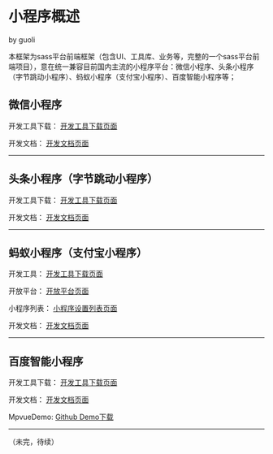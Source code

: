 # 小程序概述 
by guoli

本框架为sass平台前端框架（包含UI、工具库、业务等，完整的一个sass平台前端项目），意在统一兼容目前国内主流的小程序平台：微信小程序、头条小程序（字节跳动小程序）、蚂蚁小程序（支付宝小程序）、百度智能小程序等；


## 微信小程序

开发工具下载：
[开发工具下载页面](https://developers.weixin.qq.com/miniprogram/dev/devtools/download.html)

开发文档：
[开发文档页面](https://developers.weixin.qq.com/miniprogram/dev/)


***
  
  
  
  
  
    


## 头条小程序（字节跳动小程序）

开发工具下载：
[开发工具下载页面](https://developer.toutiao.com/docs/devtool/versionUpdate.html)

开发文档：
[开发文档页面](http://developer.toutiao.com/docs/framework/)


***

  
  
  
  
  
    

## 蚂蚁小程序（支付宝小程序）

开发工具：
[开发工具下载页面](https://docs.alipay.com/mini/ide/download)

开放平台：
[开放平台页面](https://open.alipay.com/channel/miniIndex.htm)

小程序列表：
[小程序设置列表页面](https://openhome.alipay.com/mini/dev/list)

开发文档：
[开发文档页面](https://docs.alipay.com/mini/developer/getting-started)


***
  
  
  
  
  
    

## 百度智能小程序

开发工具下载：
[开发工具下载页面](https://smartprogram.baidu.com/docs/introduction/tool/)

开发文档：
[开发文档页面](https://smartprogram.baidu.com/docs/develop/fuctionlist/list/)

MpvueDemo:
[Github Demo下载](https://github.com/zhengjiaqi/mpvue-demo-swan)


***
  
  
  
  
  
（未完，待续）

